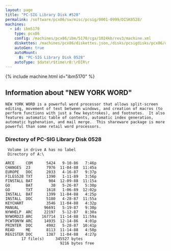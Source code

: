 ```yaml
---
layout: page
title: "PC-SIG Library Disk #528"
permalink: /software/pcx86/sw/misc/pcsig/0001-0999/DISK0528/
machines:
  - id: ibm5170
    type: pcx86
    config: /machines/pcx86/ibm/5170/cga/1024kb/rev3/machine.xml
    diskettes: /machines/pcx86/diskettes.json,/disks/pcsigdisks/pcx86/diskettes.json
    autoGen: true
    autoMount:
      B: "PC-SIG Library Disk 0528"
    autoType: $date\r$time\rB:\rDIR\r
---
```


{% include machine.html id="ibm5170" %}

## Information about "NEW YORK WORD"

    NEW YORK WORD is a powerful word processor that allows split-screen
    editing, movement of text between windows, and creation of macros (to
    perform functions with just a few keystrokes), and footnotes.  It also
    features automatic table of contents, automatic index generation,
    automatic hyphenation, and mail merge.  This shareware package is more
    powerful than some retail word processors.

### Directory of PC-SIG Library Disk 0528

     Volume in drive A has no label
     Directory of A:\

    ARCE     COM      5424   9-10-86   7:46p
    CHANGES  23       7976  11-04-88  11:45a
    EUROPE   DOC      2033   4-16-87   9:37p
    FILES528 TXT      1390   1-11-89   3:56p
    FINSTALL BAT       904  12-09-88  11:15a
    GO       BAT        38   5-26-87   5:30p
    GO       TXT      1618   1-06-89  12:02p
    INSTALL  BAT      1399  11-04-88   4:25p
    INSTALL  DOC      5180   4-28-87  11:55a
    KEYCHART          3546  11-04-88   4:32p
    MANUAL           96691   5-19-87   9:30p
    NYWHELP  ARC     22197   5-12-87   8:30a
    NYWORD23 ARC    167714  11-14-88  11:59a
    PCWTONYW ARC     14935  12-14-86   4:01p
    PRINTER  DOC      4982   5-28-87  10:41p
    READ     ME       8113  11-14-88   4:50p
    REGISTER DOC      1387  11-04-88   4:27p
           17 file(s)     345527 bytes
                            9216 bytes free
